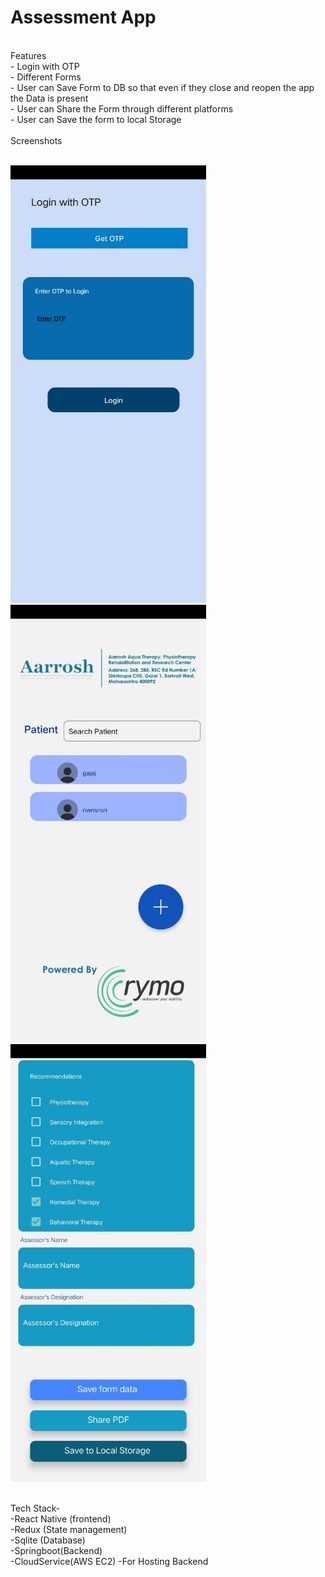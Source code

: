 # Assessment App 
<br>
Features <br>
- Login with OTP <br>
- Different Forms <br>
- User can Save Form to DB so that even if they close and reopen the app the Data is present <br>
- User can Share the Form through different platforms <br>
- User can Save the form to local Storage <br>
<br>
Screenshots <br>
<br>
<p float="left">
  <img src="./screenshots/home.jpg" height="700" />
  <img src="./screenshots/patient.jpg" height="700" />
  <img src="./screenshots/form.jpg" height="700" />
</p>
<br>
Tech Stack- <br>
-React Native (frontend) <br>
-Redux (State management) <br>
-Sqlite (Database)<br>
-Springboot(Backend)<br>
-CloudService(AWS EC2) -For Hosting Backend <br>
